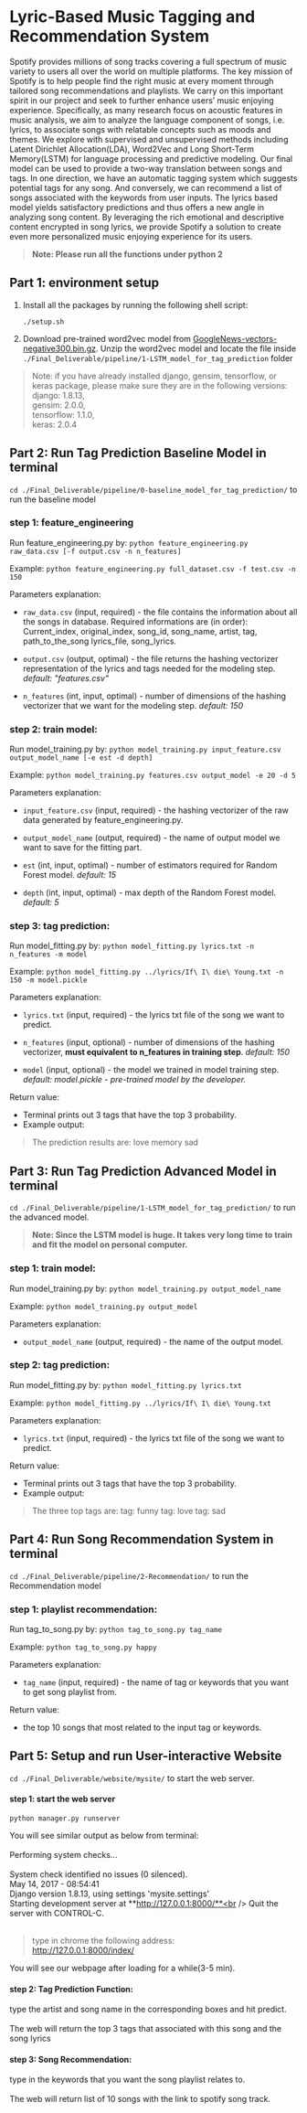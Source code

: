 Lyric-Based Music Tagging and Recommendation System
===================================================

Spotify provides millions of song tracks covering a full spectrum of music variety to users all over the world on multiple platforms. The key mission of Spotify is to help people find the right music at every moment through tailored song recommendations and playlists. We carry on this important spirit in our project and seek to further enhance users’ music enjoying experience. Specifically, as many research focus on acoustic features in music analysis, we aim to analyze the language component of songs, i.e. lyrics, to associate songs with relatable concepts such as moods and themes. We explore with supervised and unsupervised methods including Latent Dirichlet Allocation(LDA), Word2Vec and Long Short-Term Memory(LSTM) for language processing and predictive modeling. Our final model can be used to provide a two-way translation between songs and tags. In one direction, we have an automatic tagging system which suggests potential tags for any song. And conversely, we can recommend a list of songs associated with the keywords from user inputs. The lyrics based model yields satisfactory predictions and thus offers a new angle in analyzing song content. By leveraging the rich emotional and descriptive content encrypted in song lyrics, we provide Spotify a solution to create even more personalized music enjoying experience for its users.



> **Note: Please run all the functions under python 2**

Part 1: environment setup
-------------------------


1. Install all the packages by running the following shell script:

    ``./setup.sh``

2. Download pre-trained word2vec model from [GoogleNews-vectors-negative300.bin.gz](https://drive.google.com/file/d/0B7XkCwpI5KDYNlNUTTlSS21pQmM/edit?usp=sharing). 
Unzip the word2vec model and locate the file inside `./Final_Deliverable/pipeline/1-LSTM_model_for_tag_prediction` folder

> Note: if you have already installed django, gensim, tensorflow, or keras package, please make sure they are in the following versions: <br />
django: 1.8.13,  <br />
gensim: 2.0.0,  <br />
tensorflow: 1.1.0,  <br />
keras: 2.0.4
    
Part 2: Run Tag Prediction Baseline Model in terminal
--------------------------------------------------
`cd ./Final_Deliverable/pipeline/0-baseline_model_for_tag_prediction/` to run the baseline model


### step 1: feature_engineering

Run feature_engineering.py by:
``python feature_engineering.py raw_data.csv [-f output.csv -n n_features]``

Example:
``python feature_engineering.py full_dataset.csv -f test.csv -n 150``

Parameters explanation: 

- `raw_data.csv` (input, required) - the file contains the information about all the songs in database. Required informations are (in order): Current_index, original_index, song_id, song_name, artist, tag, path_to_the_song lyrics_file, song_lyrics.

- `output.csv` (output, optimal) - the file returns the hashing vectorizer representation of the lyrics and tags needed for the modeling step. *default: "features.csv"*

- `n_features` (int, input, optimal) - number of dimensions of the hashing vectorizer that we want for the modeling step. *default: 150*


### step 2: train model:
Run model_training.py by:
``python model_training.py input_feature.csv output_model_name [-e est -d depth]``

Example:
``python model_training.py features.csv output_model -e 20 -d 5``

Parameters explanation:

- `input_feature.csv` (input, required) - the hashing vectorizer of the raw data generated by feature_engineering.py.

- `output_model_name` (output, required) - the name of output model we want to save for the fitting part.

- `est` (int, input, optimal) - number of estimators required for Random Forest model. *default: 15*

- `depth` (int, input, optimal) - max depth of the Random Forest model. *default: 5*



### step 3:  tag prediction:
Run model_fitting.py by:
``python model_fitting.py lyrics.txt -n n_features -m model``

Example:
``python model_fitting.py ../lyrics/If\ I\ die\ Young.txt -n 150 -m model.pickle``

Parameters explanation:
- `lyrics.txt` (input, required) - the lyrics txt file of the song we want to predict.

- `n_features` (input, optional) - number of dimensions of the hashing vectorizer, **must equivalent to n_features in training step**. *default: 150*

- `model` (input, optional) - the model we trained in model training step. *default: model.pickle - pre-trained model by the developer.*

Return value: 
- Terminal prints out 3 tags that have the top 3 probability.
- Example output: <br />
>The prediction results are:
>love
>memory
>sad


Part 3: Run Tag Prediction Advanced Model in terminal
------------------------------------------------------
`cd ./Final_Deliverable/pipeline/1-LSTM_model_for_tag_prediction/` to run the advanced model.
>**Note: Since the LSTM model is huge. It takes very long time to train and fit the model on personal computer.**

### step 1: train model:
Run model_training.py by:
``python model_training.py output_model_name``

Example:
``python model_training.py output_model``

Parameters explanation:
- `output_model_name` (output, required) - the name of the output model.


### step 2: tag prediction:
Run model_fitting.py by:
``python model_fitting.py lyrics.txt``

Example:
``python model_fitting.py ../lyrics/If\ I\ die\ Young.txt``

Parameters explanation:
- `lyrics.txt` (input, required) - the lyrics txt file of the song we want to predict.

Return value: 
- Terminal prints out 3 tags that have the top 3 probability.
- Example output: 
>The three top tags are:
>tag: funny
>tag: love
>tag: sad


Part 4: Run Song Recommendation System in terminal
------------------------------------------------------
`cd ./Final_Deliverable/pipeline/2-Recommendation/` to run the Recommendation model

### step 1: playlist recommendation:
Run tag_to_song.py by:
`python tag_to_song.py tag_name`

Example:
`python tag_to_song.py happy`

Parameters explanation:
- `tag_name` (input, required) - the name of tag or keywords that you want to get song playlist from.

Return value: 
- the top 10 songs that most related to the input tag or keywords.

Part 5: Setup and run User-interactive Website
--------------------------------------------------
`cd ./Final_Deliverable/website/mysite/` to start the web server. 

#### step 1: start the web server
`python manager.py runserver`

You will see similar output as below from terminal:<br /><br />
Performing system checks...<br />
<br />
System check identified no issues (0 silenced).<br />
May 14, 2017 - 08:54:41<br />
Django version 1.8.13, using settings 'mysite.settings'<br />
Starting development server at **http://127.0.0.1:8000/**<br />
Quit the server with CONTROL-C.
<br />
<br />
>type in chrome the following address:<br />
>http://127.0.0.1:8000/index/

You will see our webpage after loading for a while(3-5 min).

#### step 2: Tag Prediction Function:
type the artist and song name in the corresponding boxes and hit predict.<br />
<br />
The web will return the top 3 tags that associated with this song and the song lyrics
#### step 3: Song Recommendation:
type in the keywords that you want the song playlist relates to.<br />
<br />
The web will return list of 10 songs with the link to spotify song track.